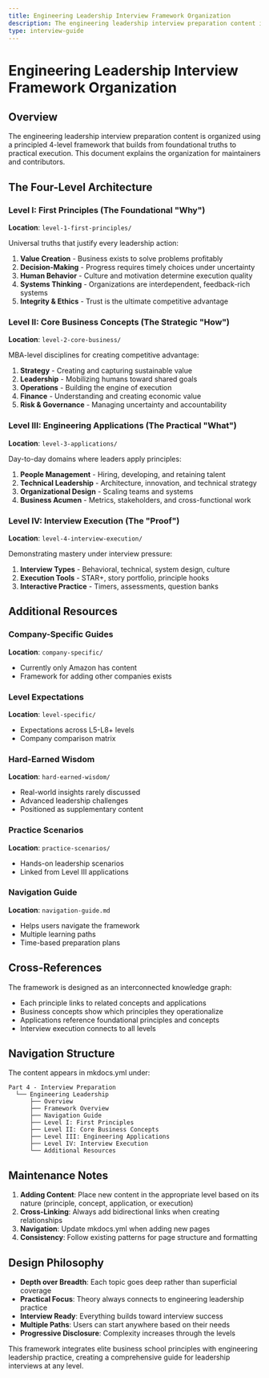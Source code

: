 ```yaml
---
title: Engineering Leadership Interview Framework Organization
description: The engineering leadership interview preparation content is organized using a principled 4-level framework that builds from foundational truths to pra
type: interview-guide
---
```


# Engineering Leadership Interview Framework Organization

## Overview

The engineering leadership interview preparation content is organized using a principled 4-level framework that builds from foundational truths to practical execution. This document explains the organization for maintainers and contributors.

## The Four-Level Architecture

### Level I: First Principles (The Foundational "Why")
**Location**: `level-1-first-principles/`

Universal truths that justify every leadership action:
1. **Value Creation** - Business exists to solve problems profitably
2. **Decision-Making** - Progress requires timely choices under uncertainty
3. **Human Behavior** - Culture and motivation determine execution quality
4. **Systems Thinking** - Organizations are interdependent, feedback-rich systems
5. **Integrity & Ethics** - Trust is the ultimate competitive advantage

### Level II: Core Business Concepts (The Strategic "How")
**Location**: `level-2-core-business/`

MBA-level disciplines for creating competitive advantage:
1. **Strategy** - Creating and capturing sustainable value
2. **Leadership** - Mobilizing humans toward shared goals
3. **Operations** - Building the engine of execution
4. **Finance** - Understanding and creating economic value
5. **Risk & Governance** - Managing uncertainty and accountability

### Level III: Engineering Applications (The Practical "What")
**Location**: `level-3-applications/`

Day-to-day domains where leaders apply principles:
1. **People Management** - Hiring, developing, and retaining talent
2. **Technical Leadership** - Architecture, innovation, and technical strategy
3. **Organizational Design** - Scaling teams and systems
4. **Business Acumen** - Metrics, stakeholders, and cross-functional work

### Level IV: Interview Execution (The "Proof")
**Location**: `level-4-interview-execution/`

Demonstrating mastery under interview pressure:
1. **Interview Types** - Behavioral, technical, system design, culture
2. **Execution Tools** - STAR+, story portfolio, principle hooks
3. **Interactive Practice** - Timers, assessments, question banks

## Additional Resources

### Company-Specific Guides
**Location**: `company-specific/`
- Currently only Amazon has content
- Framework for adding other companies exists

### Level Expectations
**Location**: `level-specific/`
- Expectations across L5-L8+ levels
- Company comparison matrix

### Hard-Earned Wisdom
**Location**: `hard-earned-wisdom/`
- Real-world insights rarely discussed
- Advanced leadership challenges
- Positioned as supplementary content

### Practice Scenarios
**Location**: `practice-scenarios/`
- Hands-on leadership scenarios
- Linked from Level III applications

### Navigation Guide
**Location**: `navigation-guide.md`
- Helps users navigate the framework
- Multiple learning paths
- Time-based preparation plans

## Cross-References

The framework is designed as an interconnected knowledge graph:
- Each principle links to related concepts and applications
- Business concepts show which principles they operationalize
- Applications reference foundational principles and concepts
- Interview execution connects to all levels

## Navigation Structure

The content appears in mkdocs.yml under:
```
Part 4 - Interview Preparation
  └── Engineering Leadership
      ├── Overview
      ├── Framework Overview
      ├── Navigation Guide
      ├── Level I: First Principles
      ├── Level II: Core Business Concepts
      ├── Level III: Engineering Applications
      ├── Level IV: Interview Execution
      └── Additional Resources
```

## Maintenance Notes

1. **Adding Content**: Place new content in the appropriate level based on its nature (principle, concept, application, or execution)
2. **Cross-Linking**: Always add bidirectional links when creating relationships
3. **Navigation**: Update mkdocs.yml when adding new pages
4. **Consistency**: Follow existing patterns for page structure and formatting

## Design Philosophy

- **Depth over Breadth**: Each topic goes deep rather than superficial coverage
- **Practical Focus**: Theory always connects to engineering leadership practice
- **Interview Ready**: Everything builds toward interview success
- **Multiple Paths**: Users can start anywhere based on their needs
- **Progressive Disclosure**: Complexity increases through the levels

This framework integrates elite business school principles with engineering leadership practice, creating a comprehensive guide for leadership interviews at any level.